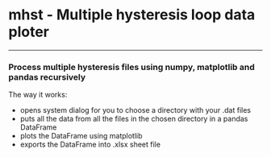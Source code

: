 # mhst - Multiple hysteresis loop data ploter
<hr>

### Process multiple hysteresis files using numpy, matplotlib and pandas recursively

The way it works:

- opens system dialog for you to choose a directory with your .dat files
- puts all the data from all the files in the chosen directory in a pandas DataFrame
- plots the DataFrame using matplotlib
- exports the DataFrame into .xlsx sheet file


